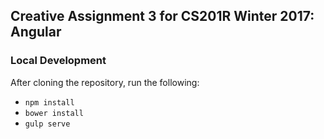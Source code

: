 ## Creative Assignment 3 for CS201R Winter 2017: Angular

### Local Development
After cloning the repository, run the following:
* `npm install`
* `bower install`
* `gulp serve`
